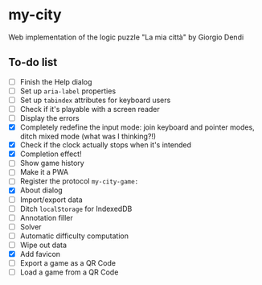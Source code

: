 # my-city

Web implementation of the logic puzzle "La mia città" by Giorgio Dendi

## To-do list

- [ ] Finish the Help dialog
- [ ] Set up `aria-label` properties
- [ ] Set up `tabindex` attributes for keyboard users
- [ ] Check if it's playable with a screen reader
- [ ] Display the errors
- [x] Completely redefine the input mode: join keyboard and pointer modes, ditch mixed mode (what was I thinking?!)
- [x] Check if the clock actually stops when it's intended
- [x] Completion effect!
- [ ] Show game history
- [ ] Make it a PWA
- [ ] Register the protocol `my-city-game:`
- [x] About dialog
- [ ] Import/export data
- [ ] Ditch `localStorage` for IndexedDB
- [ ] Annotation filler
- [ ] Solver
- [ ] Automatic difficulty computation
- [ ] Wipe out data
- [x] Add favicon
- [ ] Export a game as a QR Code
- [ ] Load a game from a QR Code
